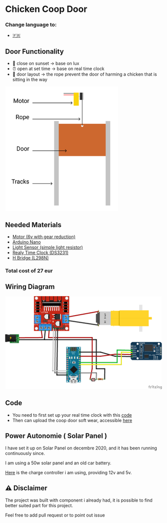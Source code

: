 # Chicken Coop Door

### Change language to:

  * <a href='https://github.com/Qypol342/chicken-coop-door/blob/master/README.FR.md'> :fr:		<a/>


 
## Door Functionality
 * 🌅 close on sunset -> base on lux
 * ⏰ open at set time -> base on real time clock
 * 🚪 door layout -> the rope prevent the door of harming a chicken that is sitting in the way
 
 <img src="https://raw.githubusercontent.com/Qypol342/chicken-coop-door/master/coop_door_schema.png" alt="coop_door_schema" height="400">
 

## Needed Materials
 * <a href='https://fr.banggood.com/DC-3V-6V-DC-1-120-Gear-Motor-TT-Motor-for-Smart-Car-Robot-DIY-p-1260117.html?rmmds=detail-left-hotproducts&cur_warehouse=CN'>Motor (6v with gear reduction)<a/>
 * <a href='https://www.banggood.com/fr/Geekcreit-ATmega328P-Nano-V3-Module-Improved-Version-With-USB-Cable-Development-Board-Geekcreit-for-Arduino-products-that-work-with-official-Arduino-boards-p-933647.html?cur_warehouse=CN&rmmds=search'>Arduino Nano<a/>
 * <a href='https://www.banggood.com/fr/50PCS-5MM-GL5516-Light-Dependent-Resistor-Photoresistor-LDR-p-1464084.html?cur_warehouse=CN&rmmds=search'>Light Sensor (simple light resistor)</a>
 * <a href='https://www.banggood.com/fr/DS3231-AT24C32-IIC-Precision-RTC-Real-Time-Clock-Memory-Module-p-1547989.html?cur_warehouse=CN&rmmds=search'>Realy Time Clock (DS3231)</a>
 * <a href='https://www.banggood.com/fr/Wholesale-L298N-Dual-H-Bridge-Stepper-Motor-Driver-Board-p-42826.html?cur_warehouse=CN&rmmds=search'>H Bridge (L298N)</a>

 ### Total cost of 27 eur
## Wiring Diagram

 <img src="https://raw.githubusercontent.com/Qypol342/chicken-coop-door/master/wiring%20diagram.png" alt="wiring diagram" width="800">

 
## Code
  * You need to first set up your real time clock with this <a href='https://github.com/Qypol342/chicken-coop-door/blob/master/setclock.ino'>code</a>
  * Then can upload the coop door soft wear, accessible <a href='https://github.com/Qypol342/chicken-coop-door/blob/master/coop_door_code.ino'>here</a>
 

 
## Power Autonomie ( Solar Panel )
  I have set it up on Solar Panel on decembre 2020, and it has been running continuously since.
 
  I am using a 50w solar panel and an old car battery.
 
  <a href='https://www.banggood.com/fr/10-or-20-or-30A-12-or-24V-LCD-Dual-USB-Solar-Panel-Battery-Regulator-Charge-Controller-p-1766616.html?cur_warehouse=ES&ID=554059&rmmds=search'>Here</a> is the charge controller i am using, providing 12v and 5v.

 
 
## ⚠️ Disclaimer 
 
 The project was built with component i already had, it is possible to find better suited part for this project.
 
 Feel free to add pull request or to point out issue
 
 
 
 
 
 


